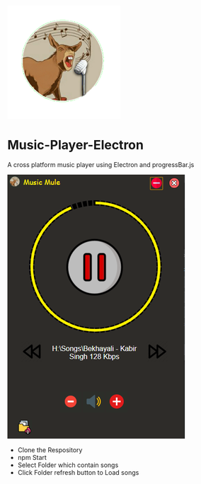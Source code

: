 ![MusicMule](20200325_151548.png)

# Music-Player-Electron
A cross platform music player using Electron and progressBar.js



![](123.PNG)


- Clone the Respository
- npm Start
- Select Folder which contain songs
- Click Folder refresh button to Load songs
